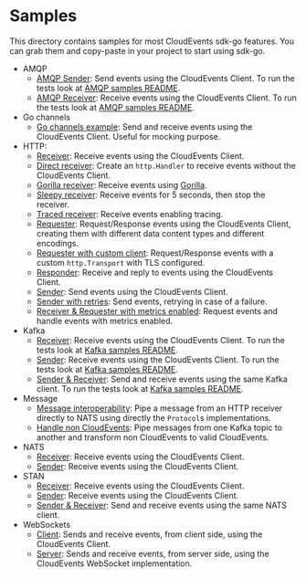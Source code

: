 # Samples

This directory contains samples for most CloudEvents sdk-go features. 
You can grab them and copy-paste in your project to start using sdk-go.

<!-- TODO: update all samples to use the latest release rather than local. -->

* AMQP
  * [AMQP Sender](./amqp/sender): Send events using the CloudEvents Client. To run the tests look at [AMQP samples README](./amqp/README.md).
  * [AMQP Receiver](./amqp/receiver): Receive events using the CloudEvents Client. To run the tests look at [AMQP samples README](./amqp/README.md).
* Go channels
  * [Go channels example](./gochan): Send and receive events using the CloudEvents Client. Useful for mocking purpose.
* HTTP:
  * [Receiver](./http/receiver): Receive events using the CloudEvents Client.
  * [Direct receiver](./http/receiver-direct): Create an `http.Handler` to receive events without the CloudEvents Client.
  * [Gorilla receiver](./http/receiver-gorilla): Receive events using [Gorilla](https://www.gorillatoolkit.org/).
  * [Sleepy receiver](./http/receiver-sleepy): Receive events for 5 seconds, then stop the receiver. 
  * [Traced receiver](./http/receiver-traced): Receive events enabling tracing.
  * [Requester](./http/requester): Request/Response events using the CloudEvents Client, creating them with different data content types and different encodings.
  * [Requester with custom client](./http/requester-with-custom-client): Request/Response events with a custom `http.Transport` with TLS configured.
  * [Responder](./http/responder): Receive and reply to events using the CloudEvents Client.
  * [Sender](./http/sender): Send events using the CloudEvents Client.
  * [Sender with retries](./http/sender-retry): Send events, retrying in case of a failure.
  * [Receiver & Requester with metrics enabled](./http/metrics): Request events and handle events with metrics enabled.
* Kafka
  * [Receiver](./kafka/receiver): Receive events using the CloudEvents Client. To run the tests look at [Kafka samples README](./kafka/README.md).
  * [Sender](./kafka/sender): Receive events using the CloudEvents Client. To run the tests look at [Kafka samples README](./kafka/README.md).
  * [Sender & Receiver](./kafka/sender-receiver): Send and receive events using the same Kafka client. To run the tests look at [Kafka samples README](./kafka/README.md).
* Message
  * [Message interoperability](./nats/message-interoperability): Pipe a message from an HTTP receiver directly to NATS using directly the `Protocol`s implementations.
  * [Handle non CloudEvents](./kafka/message-handle-non-cloudevents): Pipe messages from one Kafka topic to another and transform non CloudEvents to valid CloudEvents.
* NATS
  * [Receiver](./nats/receiver): Receive events using the CloudEvents Client.
  * [Sender](./nats/sender): Receive events using the CloudEvents Client.
* STAN
  * [Receiver](./stan/receiver): Receive events using the CloudEvents Client.
  * [Sender](./stan/sender): Receive events using the CloudEvents Client.
  * [Sender & Receiver](./stan/sender-receiver): Send and receive events using the same NATS client.
* WebSockets
  * [Client](./ws/client): Sends and receive events, from client side, using the CloudEvents Client.
  * [Server](./ws/server): Sends and receive events, from server side, using the CloudEvents WebSocket implementation.